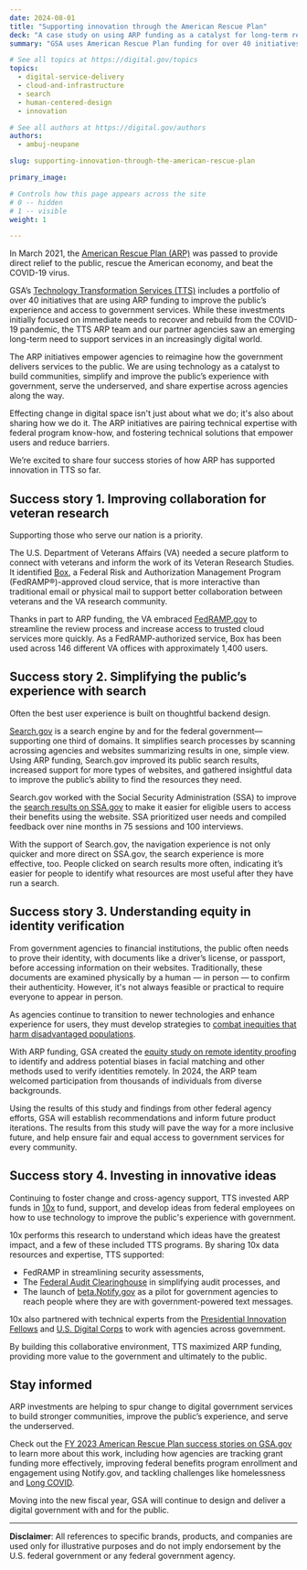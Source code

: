 ```yaml
---
date: 2024-08-01
title: "Supporting innovation through the American Rescue Plan"
deck: "A case study on using ARP funding as a catalyst for long-term resilience"
summary: "GSA uses American Rescue Plan funding for over 40 initiatives to foster community, improve user experiences, and empower underserved populations."

# See all topics at https://digital.gov/topics
topics:
  - digital-service-delivery
  - cloud-and-infrastructure
  - search
  - human-centered-design
  - innovation

# See all authors at https://digital.gov/authors
authors:
  - ambuj-neupane

slug: supporting-innovation-through-the-american-rescue-plan

primary_image: 

# Controls how this page appears across the site
# 0 -- hidden
# 1 -- visible
weight: 1

---
```


In March 2021, the [American Rescue Plan (ARP)](https://www.congress.gov/bill/117th-congress/house-bill/1319) was passed to provide direct relief to the public, rescue the American economy, and beat the COVID-19 virus.

GSA’s [Technology Transformation Services (TTS)](https://www.gsa.gov/about-us/organization/federal-acquisition-service/technology-transformation-services) includes a portfolio of over 40 initiatives that are using ARP funding to improve the public’s experience and access to government services. While these investments initially focused on immediate needs to recover and rebuild from the COVID-19 pandemic, the TTS ARP team and our partner agencies saw an emerging long-term need to support services in an increasingly digital world.

The ARP initiatives empower agencies to reimagine how the government delivers services to the public. We are using technology as a catalyst to build communities, simplify and improve the public’s experience with government, serve the underserved, and share expertise across agencies along the way.

Effecting change in digital space isn't just about what we do; it's also about sharing how we do it. The ARP initiatives are pairing technical expertise with federal program know-how, and fostering technical solutions that empower users and reduce barriers.

We’re excited to share four success stories of how ARP has supported innovation in TTS so far.

## Success story 1. Improving collaboration for veteran research

Supporting those who serve our nation is a priority.

The U.S. Department of Veterans Affairs (VA) needed a secure platform to connect with veterans and inform the work of its Veteran Research Studies. It identified [Box](https://marketplace.fedramp.gov/products/F1212191840), a Federal Risk and Authorization Management Program (FedRAMP®)-approved cloud service, that is more interactive than traditional email or physical mail to support better collaboration between veterans and the VA research community.

Thanks in part to ARP funding, the VA embraced [FedRAMP.gov](http://www.FedRAMP.gov) to streamline the review process and increase access to trusted cloud services more quickly. As a FedRAMP-authorized service, Box has been used across 146 different VA offices with approximately 1,400 users.

## Success story 2. Simplifying the public’s experience with search

Often the best user experience is built on thoughtful backend design.

[Search.gov](http://www.search.gov) is a search engine by and for the federal government—supporting one third of domains. It simplifies search processes by scanning acrossing agencies and websites summarizing results in one, simple view. Using ARP funding, Search.gov improved its public search results, increased support for more types of websites, and gathered insightful data to improve the public’s ability to find the resources they need.

Search.gov worked with the Social Security Administration (SSA) to improve the [search results on SSA.gov](https://search.ssa.gov/search?affiliate=ssa&sort_by=&query=benefits) to make it easier for eligible users to access their benefits using the website. SSA prioritized user needs and compiled feedback over nine months in 75 sessions and 100 interviews.

With the support of Search.gov, the navigation experience is not only quicker and more direct on SSA.gov, the search experience is more effective, too. People clicked on search results more often, indicating it’s easier for people to identify what resources are most useful after they have run a search.

## Success story 3. Understanding equity in identity verification

From government agencies to financial institutions, the public often needs to prove their identity, with documents like a driver’s license, or passport, before accessing information on their websites. Traditionally, these documents are examined physically by a human — in person — to confirm their authenticity. However, it's not always feasible or practical to require everyone to appear in person.

As agencies continue to transition to newer technologies and enhance experience for users, they must develop strategies to [combat inequities that harm disadvantaged populations](https://www.nist.gov/publications/towards-standard-identifying-and-managing-bias-artificial-intelligence).

With ARP funding, GSA created the [equity study on remote identity proofing](https://www.gsa.gov/governmentwide-initiatives/diversity-equity-inclusion-and-accessibility/equity-study-on-remote-identity-proofing) to identify and address potential biases in facial matching and other methods used to verify identities remotely. In 2024, the ARP team welcomed participation from thousands of individuals from diverse backgrounds.

Using the results of this study and findings from other federal agency efforts, GSA will establish recommendations and inform future product iterations. The results from this study will pave the way for a more inclusive future, and help ensure fair and equal access to government services for every community.

## Success story 4. Investing in innovative ideas

Continuing to foster change and cross-agency support, TTS invested ARP funds in [10x](https://10x.gsa.gov/) to fund, support, and develop ideas from federal employees on how to use technology to improve the public's experience with government.

10x performs this research to understand which ideas have the greatest impact, and a few of these included TTS programs. By sharing 10x data resources and expertise, TTS supported: 

* FedRAMP in streamlining security assessments,
* The [Federal Audit Clearinghouse](https://www.fac.gov/) in simplifying audit processes, and 
* The launch of [beta.Notify.gov](https://beta.notify.gov/) as a pilot for government agencies to reach people where they are with government-powered text messages.

10x also partnered with technical experts from the [Presidential Innovation Fellows](https://presidentialinnovationfellows.gov/) and [U.S. Digital Corps](https://digitalcorps.gsa.gov/) to work with agencies across government.

By building this collaborative environment, TTS maximized ARP funding, providing more value to the government and ultimately to the public.

## Stay informed

ARP investments are helping to spur change to digital government services to build stronger communities, improve the public’s experience, and serve the underserved.

Check out the [FY 2023 American Rescue Plan success stories on GSA.gov](https://www.gsa.gov/technology/government-it-initiatives/tts-american-rescue/american-rescue-plan-end-of-year-report/connect-with-success-stories) to learn more about this work, including how agencies are tracking grant funding more effectively, improving federal benefits program enrollment and engagement using Notify.gov, and tackling challenges like homelessness and [Long COVID](https://www.cdc.gov/coronavirus/2019-ncov/long-term-effects/index.html).

Moving into the new fiscal year, GSA will continue to design and deliver a digital government with and for the public.

---

**Disclaimer**: All references to specific brands, products, and companies are used only for illustrative purposes and do not imply endorsement by the U.S. federal government or any federal government agency.
